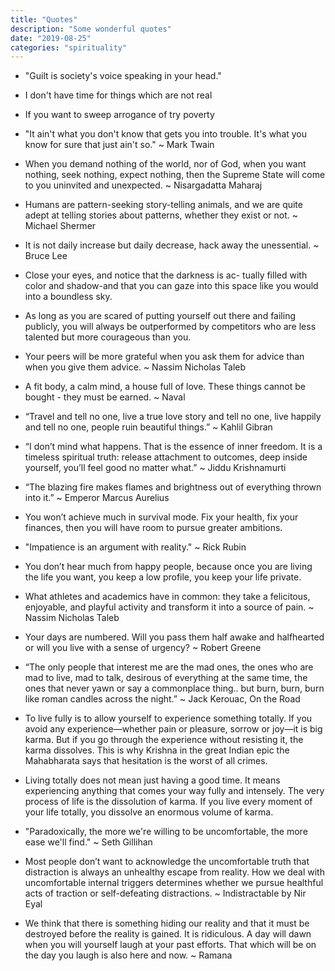```yaml
---
title: "Quotes"
description: "Some wonderful quotes"
date: "2019-08-25"
categories: "spirituality"
---
```


- "Guilt is society's voice speaking in your head."

- I don't have time for things which are not real

- If you want to sweep arrogance of try poverty

- "It ain't what you don't know that gets you into trouble. It's what you know for sure that just ain't so." ~ Mark Twain

- When you demand nothing of the world, nor of God, when you want nothing, seek nothing, expect nothing, then the Supreme State will come to you uninvited and unexpected.  ~ Nisargadatta  Maharaj

- Humans are pattern-seeking story-telling animals, and we are quite adept at telling stories about patterns, whether they exist or not. ~ Michael Shermer

- It is not daily increase but daily decrease, hack away the unessential. ~ Bruce Lee

- Close your eyes, and notice that the darkness is ac- tually filled with color and shadow-and that you can gaze into this space like you would into a boundless sky.

- As long as you are scared of putting yourself out there and failing publicly, you will always be outperformed by competitors who are less talented but more courageous than you.

- Your peers will be more grateful when you ask them for advice than when you give them advice.  ~ Nassim Nicholas Taleb

- A fit body, a calm mind, a house full of love. These things cannot be bought - they must be earned. ~ Naval

- “Travel and tell no one, live a true love story and tell no one, live happily and tell no one, people ruin beautiful things.” ~ Kahlil Gibran

- “I don’t mind what happens. That is the essence of inner freedom. It is a timeless spiritual truth: release attachment to outcomes, deep inside yourself, you’ll feel good no matter what.” ~ Jiddu Krishnamurti

- “The blazing fire makes flames and brightness out of everything thrown into it.” ~ Emperor Marcus Aurelius

- You won’t achieve much in survival mode. Fix your health, fix your finances, then you will have room to pursue greater ambitions.

- "Impatience is an argument with reality." ~ Rick Rubin

- You don’t hear much from happy people, because once you are living the life you want, you keep a low profile, you keep your life private.

- What athletes and academics have in common: they take a felicitous, enjoyable, and playful activity and transform it into a source of pain. ~ Nassim Nicholas Taleb

- Your days are numbered. Will you pass them half awake and halfhearted or will you live with a sense of urgency? ~ Robert Greene

- “The only people that interest me are the mad ones, the ones who are mad to live, mad to talk, desirous of everything at the same time, the ones that never yawn or say a commonplace thing.. but burn, burn, burn like roman candles across the night.” ~ Jack Kerouac, On the Road

- To live fully is to allow yourself to experience something totally. If you avoid any experience—whether pain or pleasure, sorrow or joy—it is big karma. But if you go through the experience without resisting it, the karma dissolves. This is why Krishna in the great Indian epic the Mahabharata says that hesitation is the worst of all crimes.

-  Living totally does not mean just having a good time. It means experiencing anything that comes your way fully and intensely. The very process of life is the dissolution of karma. If you live every moment of your life totally, you dissolve an enormous volume of karma.

- "Paradoxically, the more we're willing to be uncomfortable, the more ease we'll find."  ~ Seth Gillihan

- Most people don’t want to acknowledge the uncomfortable truth that distraction is always an unhealthy escape from reality. How we deal with uncomfortable internal triggers determines whether we pursue healthful acts of traction or self-defeating distractions. ~ Indistractable by Nir Eyal

- We think that there is something hiding our reality and that it must be destroyed before the reality is gained. It is ridiculous. A day will dawn when you will yourself laugh at your past efforts. That which will be on the day you laugh is also here and now. ~ Ramana